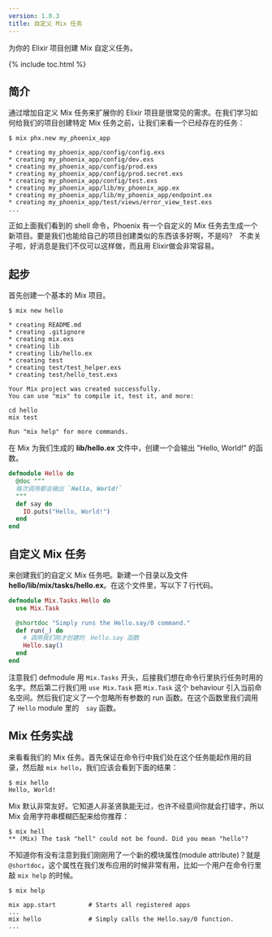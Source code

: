 ```yaml
---
version: 1.0.3
title: 自定义 Mix 任务
---
```


为你的 Elixir 项目创建 Mix 自定义任务。

{% include toc.html %}

## 简介

通过增加自定义 Mix 任务来扩展你的 Elixir 项目是很常见的需求。在我们学习如何给我们的项目创建特定 Mix 任务之前，让我们来看一个已经存在的任务：

```shell
$ mix phx.new my_phoenix_app

* creating my_phoenix_app/config/config.exs
* creating my_phoenix_app/config/dev.exs
* creating my_phoenix_app/config/prod.exs
* creating my_phoenix_app/config/prod.secret.exs
* creating my_phoenix_app/config/test.exs
* creating my_phoenix_app/lib/my_phoenix_app.ex
* creating my_phoenix_app/lib/my_phoenix_app/endpoint.ex
* creating my_phoenix_app/test/views/error_view_test.exs
...
```

正如上面我们看到的 shell 命令，Phoenix 有一个自定义的 Mix 任务去生成一个新项目。要是我们也能给自己的项目创建类似的东西该多好啊，不是吗?　不卖关子啦，好消息是我们不仅可以这样做，而且用 Elixir做会非常容易。

## 起步

首先创建一个基本的 Mix 项目。

```shell
$ mix new hello

* creating README.md
* creating .gitignore
* creating mix.exs
* creating lib
* creating lib/hello.ex
* creating test
* creating test/test_helper.exs
* creating test/hello_test.exs

Your Mix project was created successfully.
You can use "mix" to compile it, test it, and more:

cd hello
mix test

Run "mix help" for more commands.
```

在 Mix 为我们生成的 **lib/hello.ex** 文件中，创建一个会输出 "Hello, World!" 的函数。

```elixir
defmodule Hello do
  @doc """
  每次调用都会输出 `Hello, World!`
  """
  def say do
    IO.puts("Hello, World!")
  end
end
```

## 自定义 Mix 任务

来创建我们的自定义 Mix 任务吧。新建一个目录以及文件 **hello/lib/mix/tasks/hello.ex**。在这个文件里，写以下７行代码。

```elixir
defmodule Mix.Tasks.Hello do
  use Mix.Task

  @shortdoc "Simply runs the Hello.say/0 command."
  def run(_) do
    # 调用我们刚才创建的　Hello.say 函数
    Hello.say()
  end
end
```

注意我们 defmodule 用 `Mix.Tasks` 开头，后接我们想在命令行里执行任务时用的名字。然后第二行我们用 `use Mix.Task` 把 `Mix.Task` 这个 behaviour 引入当前命名空间。然后我们定义了一个忽略所有参数的 run 函数。在这个函数里我们调用了 `Hello` module 里的　`say` 函数。

## Mix 任务实战

来看看我们的 Mix 任务。首先保证在命令行中我们处在这个任务能起作用的目录，然后敲 `mix hello`，我们应该会看到下面的结果：

```shell
$ mix hello
Hello, World!
```

Mix 默认非常友好。它知道人非圣贤孰能无过，也许不经意间你就会打错字，所以 Mix 会用字符串模糊匹配来给你推荐：

```shell
$ mix hell
** (Mix) The task "hell" could not be found. Did you mean "hello"?
```

不知道你有没有注意到我们刚刚用了一个新的模块属性(module attribute)？就是 `@shortdoc`，这个属性在我们发布应用的时候非常有用，比如一个用户在命令行里敲 `mix help` 的时候。

```shell
$ mix help

mix app.start         # Starts all registered apps
...
mix hello             # Simply calls the Hello.say/0 function.
...
```
